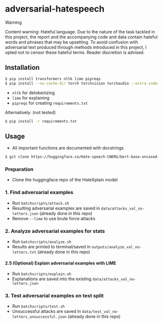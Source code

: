 # adversarial-hatespeech

> [!WARNING]  
> Content warning: Hateful language.
> Due to the nature of the task tackled in this project, the report and the accompanying code and data contain hateful words and phrases that may be upsetting. To avoid confusion with adversarial text produced through methods introduced in this project, I opted not to censor these hateful terms. Reader discretion is advised.

## Installation
```bash
$ pip install transformers nltk lime pipreqs
$ pip install --no-cache-dir torch torchvision torchaudio --extra-index-url https://download.pytorch.org/whl/cu116
```
* `nltk` for detokenizing
* `lime` for explaining
* `pipreqs` for creating `requirements.txt`

Alternatively: (not tested)
```bash
$ pip install -r requirements.txt
```

## Usage
* All important functions are documented with docstrings
```bash
$ git clone https://huggingface.co/Hate-speech-CNERG/bert-base-uncased-hatexplain-rationale-two
```

### Preparation
* Clone the huggingface repo of the HateXplain model

### 1. Find adversarial examples
* Run `batchscripts/attack.sh`
* Resulting adversarial examples are saved in `data/attacks_val_no-letters.json`
    (already done in this repo)
* Remove `--lime` to use brute force attacks

### 2. Analyze adversarial examples for stats
* Run `batchscripts/analyze.sh`
* Results are printed to terminal/saved in `outputs/analyze_val_no-letters.txt`
    (already done in this repo)

#### 2.5 (Optional) Explain adversarial examples with LIME
* Run `batchscripts/explain.sh`
* Explanations are saved into the existing `data/attacks_val_no-letters.json`

### 3. Test adversarial examples on test split
* Run `batchscripts/test.sh`
* Unsuccessful attacks are saved in `data/test_val_no-letters_unsuccessful.json`
    (already done in this repo)
